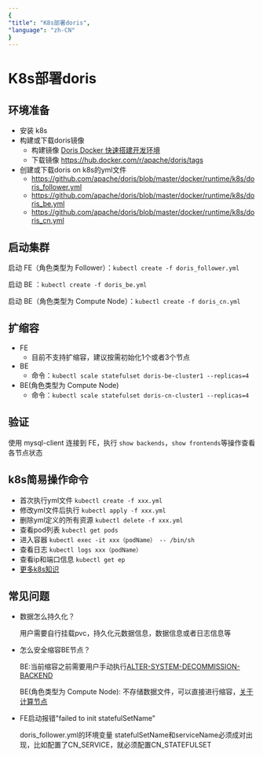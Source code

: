 ```yaml
---
{
"title": "K8s部署doris",
"language": "zh-CN"
}
---
```


<!-- 
Licensed to the Apache Software Foundation (ASF) under one
or more contributor license agreements.  See the NOTICE file
distributed with this work for additional information
regarding copyright ownership.  The ASF licenses this file
to you under the Apache License, Version 2.0 (the
"License"); you may not use this file except in compliance
with the License.  You may obtain a copy of the License at

  http://www.apache.org/licenses/LICENSE-2.0

Unless required by applicable law or agreed to in writing,
software distributed under the License is distributed on an
"AS IS" BASIS, WITHOUT WARRANTIES OR CONDITIONS OF ANY
KIND, either express or implied.  See the License for the
specific language governing permissions and limitations
under the License.
-->

# K8s部署doris

<version since="dev"></version>

## 环境准备

- 安装 k8s
- 构建或下载doris镜像
    - 构建镜像 [Doris Docker 快速搭建开发环境](./docker-dev) 
    - 下载镜像 https://hub.docker.com/r/apache/doris/tags
- 创建或下载doris on k8s的yml文件
    - https://github.com/apache/doris/blob/master/docker/runtime/k8s/doris_follower.yml
    - https://github.com/apache/doris/blob/master/docker/runtime/k8s/doris_be.yml
    - https://github.com/apache/doris/blob/master/docker/runtime/k8s/doris_cn.yml

## 启动集群
启动 FE（角色类型为 Follower）：`kubectl create -f doris_follower.yml` 

启动 BE ：`kubectl create -f doris_be.yml` 

启动 BE（角色类型为 Compute Node）：`kubectl create -f doris_cn.yml`

## 扩缩容

- FE
  - 目前不支持扩缩容，建议按需初始化1个或者3个节点
- BE
  - 命令：`kubectl scale statefulset doris-be-cluster1 --replicas=4`
- BE(角色类型为 Compute Node)
  - 命令：`kubectl scale statefulset doris-cn-cluster1 --replicas=4`

## 验证

使用 mysql-client 连接到 FE，执行 `show backends`，`show frontends`等操作查看各节点状态

## k8s简易操作命令

- 首次执行yml文件 `kubectl create -f xxx.yml`
- 修改yml文件后执行 `kubectl apply -f xxx.yml`
- 删除yml定义的所有资源 `kubectl delete -f xxx.yml`
- 查看pod列表 `kubectl get pods`
- 进入容器 `kubectl exec -it xxx（podName） -- /bin/sh`
- 查看日志 `kubectl logs xxx（podName）`
- 查看ip和端口信息 `kubectl get ep`
- [更多k8s知识](https://kubernetes.io)

## 常见问题

- 数据怎么持久化？

  用户需要自行挂载pvc，持久化元数据信息，数据信息或者日志信息等
- 怎么安全缩容BE节点？

  BE:当前缩容之前需要用户手动执行[ALTER-SYSTEM-DECOMMISSION-BACKEND](../../docs/sql-manual/sql-reference/Cluster-Management-Statements/ALTER-SYSTEM-DECOMMISSION-BACKEND.md)

  BE(角色类型为 Compute Node): 不存储数据文件，可以直接进行缩容，[关于计算节点](../../docs/advanced/compute_node.md)
- FE启动报错"failed to init statefulSetName"

  doris_follower.yml的环境变量 statefulSetName和serviceName必须成对出现，比如配置了CN_SERVICE，就必须配置CN_STATEFULSET




